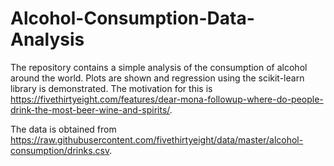 # Alcohol-Consumption-Data-Analysis

The repository contains a simple analysis of the consumption of alcohol around the world. Plots are shown and regression using the scikit-learn library is demonstrated. The motivation for this is 
https://fivethirtyeight.com/features/dear-mona-followup-where-do-people-drink-the-most-beer-wine-and-spirits/.

The data is obtained from https://raw.githubusercontent.com/fivethirtyeight/data/master/alcohol-consumption/drinks.csv.
